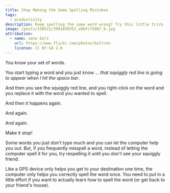 ```yaml
---
title: Stop Making the Same Spelling Mistakes
tags:
  - productivity
description: Keep spelling the same word wrong? Try this little trick.
image: /posts/150521/3991030352_e9bfc75887_b.jpg
attribution:
  - name: nate bolt
    url: https://www.flickr.com/photos/boltron
    license: CC BY-SA 2.0
---
```


You know your set of words.

You start typing a word and you just know ... _that squiggly red line is going to appear when I hit the space bar_.

And then you see the squiggly red line, and you right-click on the word and you replace it with the word you wanted to spell.

And then it happens again.

And again.

And again.

Make it stop!

Some words you just don't type much and you can let the computer help you out. But, if you frequently misspell a word, instead of letting the computer spell it for you, try respelling it until you don't see your squiggly friend.

Like a GPS device only helps you get to your destination one time, the computer only helps you correctly spell the word once. You need to put in a little effort if you want to actually learn how to spell the word (or get back to your friend's house).
